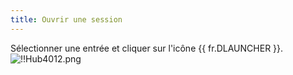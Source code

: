```yaml
---
title: Ouvrir une session
---
```

Sélectionner une entrée et cliquer sur l'icône {{ fr.DLAUNCHER }}.  
![!!Hub4012.png](https://webdevolutions.azureedge.net/docs/fr/hub/Hub4012.png) 
